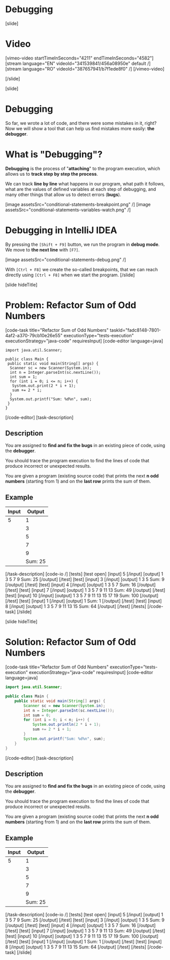 # Debugging

[slide]
# Video
[vimeo-video startTimeInSeconds="4211" endTimeInSeconds="4582"]
[stream language="EN" videoId="341539841/456a08950e" default /]
[stream language="RO" videoId="387657941/b7f1ede8f0"  /]
[/vimeo-video]

[/slide]

[slide]
# Debugging
So far, we wrote a lot of code, and there were some mistakes in it, right? Now we will show a tool that can help us find mistakes more easily: **the debugger**.

# What is "Debugging"?
**Debugging** is the process of "**attaching**" to the program execution, which allows us to **track step by step the process**. 

We can track **line by line** what happens in our program, what path it follows, what are the values of defined variables at each step of debugging, and many other things that allow us to detect errors (**bugs**).

[image assetsSrc="conditional-statements-breakpoint.png" /]
[image assetsSrc="conditional-statements-variables-watch.png" /]

# Debugging in IntelliJ IDEA 
By pressing the `[Shift + F9]` button, we run the program in **debug mode**. We move to **the next line** with `[F7]`.

[image assetsSrc="conditional-statements-debug.png" /]

With `[Ctrl + F8]` we create the so-called breakpoints, that we can reach directly using `[Ctrl + F8]` when we start the program.
[/slide]

[slide hideTitle]
# Problem: Refactor Sum of Odd Numbers
[code-task title="Refactor Sum of Odd Numbers" taskId="fadc8148-7801-4af2-a370-79cb10e26e55" executionType="tests-execution" executionStrategy="java-code" requiresInput]
[code-editor language=java]
```
import java.util.Scanner;

public class Main {
 public static void main(String[] args) {
  Scanner sc = new Scanner(System.in);
  int n = Integer.parseInt(sc.nextLine());
  int sum = 1;
  for (int i = 0; i <= n; i++) {
   System.out.print(2 * i + 1);
   sum += 2 * i;
  }
  System.out.printf("Sum: %d%n", sum);
 }
}
```
[/code-editor]
[task-description]
## Description
You are assigned to **find and fix the bugs** in an existing piece of code, using the **debugger**.

You should trace the program execution to find the lines of code that produce incorrect or unexpected results.

You are given a program \(existing source code\) that prints the next **n odd numbers** \(starting from 1\) and on the **last row** prints the sum of them.

## Example
| **Input** | **Output** |
| --- | --- |
| 5 | 1 |
|  | 3 |
|  | 5 |
|  | 7 |
|  | 9 |
|  | Sum: 25 |

[/task-description]
[code-io /]
[tests]
[test open]
[input]
5
[/input]
[output]
1
3
5
7
9
Sum: 25
[/output]
[/test]
[test]
[input]
3
[/input]
[output]
1
3
5
Sum: 9
[/output]
[/test]
[test]
[input]
4
[/input]
[output]
1
3
5
7
Sum: 16
[/output]
[/test]
[test]
[input]
7
[/input]
[output]
1
3
5
7
9
11
13
Sum: 49
[/output]
[/test]
[test]
[input]
10
[/input]
[output]
1
3
5
7
9
11
13
15
17
19
Sum: 100
[/output]
[/test]
[test]
[input]
1
[/input]
[output]
1
Sum: 1
[/output]
[/test]
[test]
[input]
8
[/input]
[output]
1
3
5
7
9
11
13
15
Sum: 64
[/output]
[/test]
[/tests]
[/code-task]
[/slide]


[slide hideTitle]
# Solution: Refactor Sum of Odd Numbers
[code-task title="Refactor Sum of Odd Numbers" executionType="tests-execution" executionStrategy="java-code" requiresInput]
[code-editor language=java]
```java
import java.util.Scanner;

public class Main {
    public static void main(String[] args) {
        Scanner sc = new Scanner(System.in);
        int n = Integer.parseInt(sc.nextLine());
        int sum = 0;
        for (int i = 0; i < n; i++) {
            System.out.println(2 * i + 1);
            sum += 2 * i + 1;
        }
        System.out.printf("Sum: %d%n", sum);
    }
}
```
[/code-editor]
[task-description]
## Description
You are assigned to **find and fix the bugs** in an existing piece of code, using the **debugger**.

You should trace the program execution to find the lines of code that produce incorrect or unexpected results.

You are given a program \(existing source code\) that prints the next **n odd numbers** \(starting from 1\) and on the **last row** prints the sum of them.

## Example
| **Input** | **Output** |
| --- | --- |
| 5 | 1 |
|  | 3 |
|  | 5 |
|  | 7 |
|  | 9 |
|  | Sum: 25 |

[/task-description]
[code-io /]
[tests]
[test open]
[input]
5
[/input]
[output]
1
3
5
7
9
Sum: 25
[/output]
[/test]
[test]
[input]
3
[/input]
[output]
1
3
5
Sum: 9
[/output]
[/test]
[test]
[input]
4
[/input]
[output]
1
3
5
7
Sum: 16
[/output]
[/test]
[test]
[input]
7
[/input]
[output]
1
3
5
7
9
11
13
Sum: 49
[/output]
[/test]
[test]
[input]
10
[/input]
[output]
1
3
5
7
9
11
13
15
17
19
Sum: 100
[/output]
[/test]
[test]
[input]
1
[/input]
[output]
1
Sum: 1
[/output]
[/test]
[test]
[input]
8
[/input]
[output]
1
3
5
7
9
11
13
15
Sum: 64
[/output]
[/test]
[/tests]
[/code-task]
[/slide]